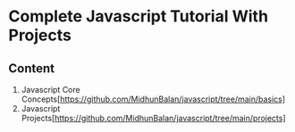 # Complete Javascript Tutorial With Projects

## Content
1. Javascript Core Concepts[https://github.com/MidhunBalan/javascript/tree/main/basics]
2. Javascript Projects[https://github.com/MidhunBalan/javascript/tree/main/projects]